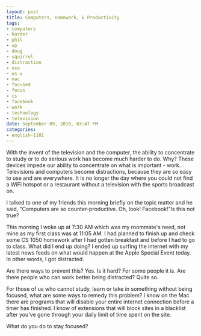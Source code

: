 ```yaml
--- 
layout: post
title: Computers, Homework, & Productivity
tags: 
- computers
- harder
- phil
- up
- doug
- squirrel
- distraction
- osx
- os-x
- mac
- focused
- focus
- cs
- facebook
- work
- technology
- television
date: September 09, 2010, 03:47 PM
categories: 
- english-1101
---
```

With the invent of the television and the computer, the ability to concentrate to study or to do serious work has become much harder to do. Why? These devices impede our ability to concentrate on what is important - work. Televisions and computers become distractions, because they are so easy to use and are everywhere. It is no longer the day where you could not find a WiFi hotspot or a restaurant without a television with the sports broadcast on.

I talked to one of my friends this morning briefly on the topic matter and he said, "Computers are so counter-productive. Oh, look! Facebook!"Is this not true?

This morning I woke up at 7:30 AM which was my roommate's need, not mine as my first class was at 11:05 AM. I had planned to finish up and check some CS 1050 homework after I had gotten breakfast and before I had to go to class. What did I end up doing? I ended up surfing the internet with my latest news feeds on what would happen at the Apple Special Event today. In other words, I got distracted.

Are there ways to prevent this? Yes. Is it hard? For some people it is. Are there people who can work better being distracted? Quite so.

For those of us who cannot study, learn or take in something without being focused, what are some ways to remedy this problem? I know on the Mac there are programs that will disable your entire internet connection before a timer has finished. I know of extensions that will block sites in a blacklist after you've gone through your daily limit of time spent on the site.

What do you do to stay focused?
